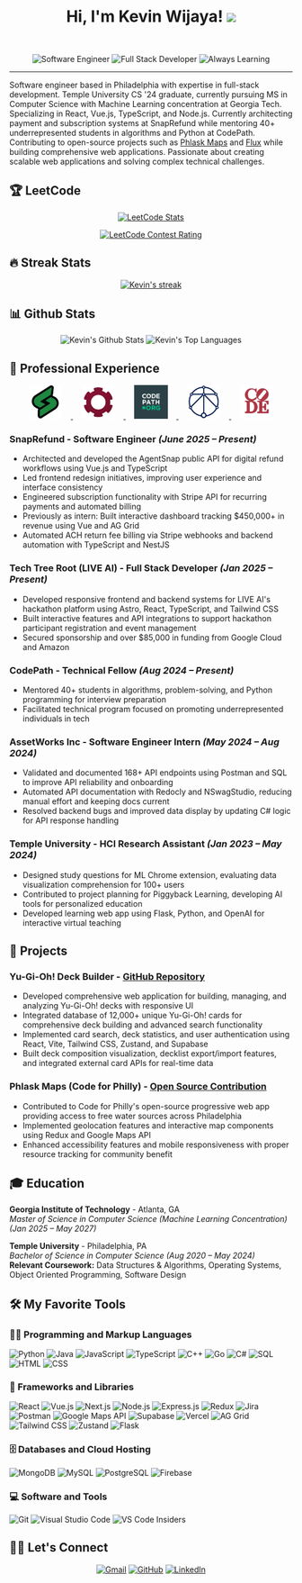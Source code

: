 <h1 align="center">
Hi, I'm Kevin Wijaya!
  <img src="https://media.giphy.com/media/hvRJCLFzcasrR4ia7z/giphy.gif" width="30"></h1>


<br/>

<p align="center">
  <img src="https://img.shields.io/badge/Software_Engineer-2E3440?style=for-the-badge" alt="Software Engineer">
  <img src="https://img.shields.io/badge/Full_Stack_Developer-2E3440?style=for-the-badge" alt="Full Stack Developer">
  <img src="https://img.shields.io/badge/Always_Learning-2E3440?style=for-the-badge" alt="Always Learning">
</p>
<hr/>

Software engineer based in Philadelphia with expertise in full-stack development. Temple University CS '24 graduate, currently pursuing MS in Computer Science with Machine Learning concentration at Georgia Tech. Specializing in React, Vue.js, TypeScript, and Node.js. Currently architecting payment and subscription systems at SnapRefund while mentoring 40+ underrepresented students in algorithms and Python at CodePath. Contributing to open-source projects such as [Phlask Maps](https://github.com/phlask/phlask-map) and [Flux](https://github.com/black-forest-labs/flux) while building comprehensive web applications. Passionate about creating scalable web applications and solving complex technical challenges.

## 🏆 LeetCode

<p align="center">
  <a href="https://leetcode.com/u/icycoldveins/" target="_blank">
    <img src="https://leetcard.jacoblin.cool/icycoldveins?theme=dark&font=source_code_pro&ext=heatmap&cache=300" alt="LeetCode Stats" onerror="this.onerror=null; this.src='https://img.shields.io/badge/LeetCode-Profile-FFA116?style=for-the-badge&logo=leetcode&logoColor=white'; this.alt='View LeetCode Profile'"/>
  </a>
</p>
<p align="center">
  <a href="https://leetcode.com/u/icycoldveins/" target="_blank">
    <img src="https://leetcard.jacoblin.cool/icycoldveins?theme=dark&font=source_code_pro&ext=contest&cache=300" alt="LeetCode Contest Rating" onerror="this.onerror=null; this.src='https://img.shields.io/badge/Contest-Rating-FFA116?style=for-the-badge&logo=leetcode&logoColor=white'; this.alt='View Contest Rating'"/>
  </a>
</p>

<!-- Fallback: If cards don't load, visit: https://leetcode.com/u/icycoldveins/ -->
<!-- Alternative services: 
     - https://leetcode-stats-api.herokuapp.com/icycoldveins
     - https://leetcode-badge.haozibi.dev/v1/?username=icycoldveins
-->

## 🔥 Streak Stats

<p align="center">
  <a href="https://github.com/DenverCoder1/github-readme-streak-stats">
    <img title="🔥 Get streak stats for your profile at git.io/streak-stats" alt="Kevin's streak" src="https://github-readme-streak-stats-eight.vercel.app/?user=icycoldveins&theme=gruvbox&hide_border=true"/>
  </a>
</p>

## 📊 Github Stats

<p align="center">
  <img alt="Kevin's Github Stats" src="https://github-readme-stats.vercel.app/api?username=icycoldveins&show_icons=true&count_private=true&theme=gruvbox&hide_border=true&hide=contribs" height="192px"/>
  <img alt="Kevin's Top Languages" src="https://github-readme-stats.vercel.app/api/top-langs/?username=icycoldveins&langs_count=8&layout=compact&theme=gruvbox&hide_border=true&width=495" height="192px"/>
</p>

## 💼 Professional Experience

<p align="center">
  <a href="https://www.snaprefund.io" target="_blank">
    <img src="snap.png" alt="SnapRefund" height="60" style="margin: 0 15px;"/>
  </a>
  <a href="https://www.assetworks.com" target="_blank">
    <img src="asset.png" alt="AssetWorks" height="60" style="margin: 0 15px;"/>
  </a>
  <a href="https://www.codepath.org" target="_blank">
    <img src="codepath.png" alt="CodePath" height="60" style="margin: 0 15px;"/>
  </a>
  <a href="https://techtreeroot.org" target="_blank">
    <img src="tree.png" alt="TechTreeRoot" height="60" style="margin: 0 15px;"/>
  </a>
  <img src="cfp.png" alt="CFP" height="60" style="margin: 0 15px;"/>
</p>

### **SnapRefund** - Software Engineer *(June 2025 – Present)*
- Architected and developed the AgentSnap public API for digital refund workflows using Vue.js and TypeScript
- Led frontend redesign initiatives, improving user experience and interface consistency
- Engineered subscription functionality with Stripe API for recurring payments and automated billing
- Previously as intern: Built interactive dashboard tracking $450,000+ in revenue using Vue and AG Grid
- Automated ACH return fee billing via Stripe webhooks and backend automation with TypeScript and NestJS

### **Tech Tree Root (LIVE AI)** - Full Stack Developer *(Jan 2025 – Present)*
- Developed responsive frontend and backend systems for LIVE AI's hackathon platform using Astro, React, TypeScript, and Tailwind CSS
- Built interactive features and API integrations to support hackathon participant registration and event management
- Secured sponsorship and over $85,000 in funding from Google Cloud and Amazon

### **CodePath** - Technical Fellow *(Aug 2024 – Present)*
- Mentored 40+ students in algorithms, problem-solving, and Python programming for interview preparation
- Facilitated technical program focused on promoting underrepresented individuals in tech

### **AssetWorks Inc** - Software Engineer Intern *(May 2024 – Aug 2024)*
- Validated and documented 168+ API endpoints using Postman and SQL to improve API reliability and onboarding
- Automated API documentation with Redocly and NSwagStudio, reducing manual effort and keeping docs current
- Resolved backend bugs and improved data display by updating C# logic for API response handling

### **Temple University** - HCI Research Assistant *(Jan 2023 – May 2024)*
- Designed study questions for ML Chrome extension, evaluating data visualization comprehension for 100+ users
- Contributed to project planning for Piggyback Learning, developing AI tools for personalized education
- Developed learning web app using Flask, Python, and OpenAI for interactive virtual teaching

## 🚀 Projects

### **Yu-Gi-Oh! Deck Builder** - [GitHub Repository](https://github.com/icycoldveins)
- Developed comprehensive web application for building, managing, and analyzing Yu-Gi-Oh! decks with responsive UI
- Integrated database of 12,000+ unique Yu-Gi-Oh! cards for comprehensive deck building and advanced search functionality
- Implemented card search, deck statistics, and user authentication using React, Vite, Tailwind CSS, Zustand, and Supabase
- Built deck composition visualization, decklist export/import features, and integrated external card APIs for real-time data

### **Phlask Maps (Code for Philly)** - [Open Source Contribution](https://github.com/phlask)
- Contributed to Code for Philly's open-source progressive web app providing access to free water sources across Philadelphia
- Implemented geolocation features and interactive map components using Redux and Google Maps API
- Enhanced accessibility features and mobile responsiveness with proper resource tracking for community benefit

## 🎓 Education

**Georgia Institute of Technology** - Atlanta, GA  
*Master of Science in Computer Science (Machine Learning Concentration)* *(Jan 2025 – May 2027)*  

**Temple University** - Philadelphia, PA  
*Bachelor of Science in Computer Science* *(Aug 2020 – May 2024)*  
**Relevant Coursework:** Data Structures & Algorithms, Operating Systems, Object Oriented Programming, Software Design

## 🛠️ My Favorite Tools

### 👨‍💻 Programming and Markup Languages

<p>
    <img alt="Python" src="https://img.shields.io/badge/Python%20-%2314354C.svg?logo=python&logoColor=white">
    <img alt="Java" src="https://img.shields.io/badge/Java-%23007396.svg?logo=java&logoColor=white">
    <img alt="JavaScript" src="https://img.shields.io/badge/JavaScript%20-%23F7DF1E.svg?logo=javascript&logoColor=black">
    <img alt="TypeScript" src="https://img.shields.io/badge/TypeScript-007ACC.svg?logo=typescript&logoColor=white">
    <img alt="C++" src="https://img.shields.io/badge/C++%20-%2300599C.svg?logo=c%2B%2B&logoColor=white">
    <img alt="Go" src="https://img.shields.io/badge/Go-00ADD8.svg?logo=go&logoColor=white">
    <img alt="C#" src="https://img.shields.io/badge/C%23-239120.svg?logo=c-sharp&logoColor=white">
    <img alt="SQL" src="https://img.shields.io/badge/SQL%20-%23025E8C.svg?logo=amazon-dynamodb&logoColor=white">
    <img alt="HTML" src="https://img.shields.io/badge/HTML%20-%23E34F26.svg?logo=html5&logoColor=white">
    <img alt="CSS" src="https://img.shields.io/badge/CSS%20-%231572B6.svg?logo=css3&logoColor=white">
</p>

### 🧰 Frameworks and Libraries

<p>
    <img alt="React" src="https://img.shields.io/badge/React%20-%2320232a.svg?logo=react&logoColor=%2361DAFB">
    <img alt="Vue.js" src="https://img.shields.io/badge/Vue.js-35495E?logo=vue.js&logoColor=4FC08D">
    <img alt="Next.js" src="https://img.shields.io/badge/Next.js-black?logo=next.js&logoColor=white">
    <img alt="Node.js" src="https://img.shields.io/badge/Node.js%20-%2343853D.svg?logo=node.js&logoColor=white">
    <img alt="Express.js" src="https://img.shields.io/badge/Express.js-404d59.svg?logo=express&logoColor=white">
    <img alt="Redux" src="https://img.shields.io/badge/Redux-593D88.svg?logo=redux&logoColor=white">
    <img alt="Jira" src="https://img.shields.io/badge/Jira-0052CC.svg?logo=jira&logoColor=white">
    <img alt="Postman" src="https://img.shields.io/badge/Postman-FF6C37?logo=postman&logoColor=white">
    <img alt="Google Maps API" src="https://img.shields.io/badge/Google%20Maps%20API-4285F4?logo=google-maps&logoColor=white">
    <img alt="Supabase" src="https://img.shields.io/badge/Supabase-3ECF8E?logo=supabase&logoColor=white">
    <img alt="Vercel" src="https://img.shields.io/badge/Vercel-000000.svg?logo=vercel&logoColor=white">
    <img alt="AG Grid" src="https://img.shields.io/badge/AG%20Grid-FAFAFA?logo=ag-grid&logoColor=black">
    <img alt="Tailwind CSS" src="https://img.shields.io/badge/Tailwind%20CSS-38B2AC?logo=tailwind-css&logoColor=white">
    <img alt="Zustand" src="https://img.shields.io/badge/Zustand-000?logo=zustand&logoColor=white">
    <img alt="Flask" src="https://img.shields.io/badge/Flask-000000.svg?logo=flask&logoColor=white">
</p>

### 🗄️ Databases and Cloud Hosting

<p>
    <img alt="MongoDB" src ="https://img.shields.io/badge/MongoDB-%234ea94b.svg?logo=mongodb&logoColor=white">
    <img alt="MySQL" src="https://img.shields.io/badge/MySQL-%2300f.svg?logo=mysql&logoColor=white">
    <img alt="PostgreSQL" src ="https://img.shields.io/badge/PostgreSQL-316192.svg?logo=postgresql&logoColor=white">
    <img alt="Firebase" src ="https://img.shields.io/badge/Firebase-%23316192.svg?logo=firebase&logoColor=white">
</p>

### 💻 Software and Tools

<p>
    <img alt="Git" src="https://img.shields.io/badge/Git%20-%23F05033.svg?logo=git&logoColor=white">
    <img alt="Visual Studio Code" src="https://img.shields.io/badge/Visual%20Studio%20Code-0078d7.svg?logo=visual-studio-code&logoColor=white">
    <img alt="VS Code Insiders" src="https://img.shields.io/badge/VS%20Code%20Insiders-1F1F1F.svg?logo=visual-studio-code&logoColor=green">
</p>

## 🙋‍♂️ Let's Connect

<p align="center">
	<a href="mailto:kevinwijaya306@gmail.com" target="_blank"><img src="https://img.icons8.com/bubbles/50/000000/gmail.png" alt="Gmail"/></a>
	<a href="https://github.com/icycoldveins" target="_blank"><img src="https://img.icons8.com/bubbles/50/000000/github.png" alt="GitHub"/></a>
	<a href="https://www.linkedin.com/in/kevin6302/" target="_blank"><img src="https://img.icons8.com/bubbles/50/000000/linkedin.png" alt="LinkedIn"/></a>
</p>